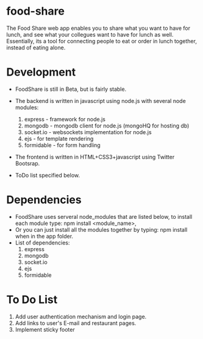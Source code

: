 food-share
==========

The Food Share web app enables you to share what you want to have for lunch, and see what your collegues want to have for lunch as well.
Essentially, its a tool for connecting people to eat or order in lunch together, instead of eating alone.

Development
===========

- FoodShare is still in Beta, but is fairly stable.
- The backend is written in javascript using node.js with several node modules:
	1. express - framework for node.js
	2. mongodb - mongodb client for node.js (mongoHQ for hosting db)
	3. socket.io - websockets implementation for node.js 
	4. ejs - for template rendering
	5. formidable - for form handling
	
- The frontend is written in HTML+CSS3+javascript using Twitter Bootsrap.
- ToDo list specified below.

Dependencies
=======
- FoodShare uses serveral node_modules that are listed below, to install each module type: npm install <module_name>, 
- Or you can just install all the modules together by typing: npm install when in the app folder.
- List of dependencies:
	1. express 
	2. mongodb  
	3. socket.io
	4. ejs
	5. formidable

To Do List
==========

1. Add user authentication mechanism and login page.
2. Add links to user's E-mail and restaurant pages.
3. Implement sticky footer
